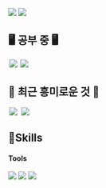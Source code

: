 <p>
  <a href="https://jungjunhyeok.tistory.com/" target="_blank"><img src="https://img.shields.io/badge/MyBlog-F0B90B?style=flat-square&logo=GitHub&logoColor=white"/></a>
  <a href="ted05050505@gmail.com" target="_blank"><img src="https://img.shields.io/badge/ted05050505@gmail.com-EA4335?style=flat-square&logo=Gmail&logoColor=white"/></a>
</p>


## 🖥️ 공부 중 🖥️
<p>
  <img src = "https://img.shields.io/badge/-C++-black?style=flat&logo=c%2B%2B" style="height : auto; margin-left : 2px; margin-right : 2px;"/> <img             src="https://img.shields.io/badge/Unreal Engine-0E1128?style=flat-square&logo=UnrealEngine&logoColor=white"/> 
</p>
  
  
## 🦘 최근 흥미로운 것 🦘
<p>
  <img src = "https://img.shields.io/badge/-JavaScript-black?style=flat&logo=JavaScript&logoColor=F7DF1E" style="height : auto; margin-left : 2px; margin-right : 2px;"/> <img src = "https://img.shields.io/badge/-react-black?style=flat&logo=react&logoColor=61DAFB" style="height : auto; margin-left : 2px; margin-right : 2px;"/>
</p>

  
## 💪Skills
#### Tools
<p>
  <img src="https://img.shields.io/badge/Ableton Live-000000?style=flat-square&logo=AbletonLive&logoColor=white"/> <img src="https://img.shields.io/badge/Unreal Engine-0E1128? style=flat-square&logo=UnrealEngine&logoColor=white"/> <img src="https://img.shields.io/badge/Adobe After Effects-9999FF?style=flat-square&logo=AdobeAfterEffects&logoColor=white"/>
</p>
